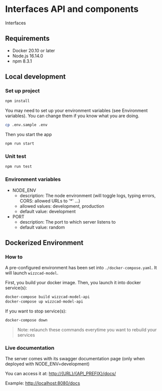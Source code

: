 # Interfaces API and components

Interfaces

## Requirements

-   Docker 20.10 or later
-   Node.js 16.14.0
-   npm 8.3.1

## Local development

### Set up project

```bash
npm install
```

You may need to set up your environment variables (see Environment variables). You can change them if you know what you are doing.

```bash
cp .env.sample .env
```

Then you start the app

```bash
npm run start
```

### Unit test

```bash
npm run test
```

### Environment variables

-   NODE_ENV
    -   description: The node environment (will toggle logs, typing errors, CORS: allowed URLs to '\*' ...)
    -   allowed values: development, production
    -   default value: development
-   PORT
    -   description: The port to which server listens to
    -   default value: random

## Dockerized Environment

### How to

A pre-configured environment has been set into `./docker-compose.yaml`. It will launch `wizzcad-model`.

First, you build your docker image. Then, you launch it into docker service(s):

```bash
docker-compose build wizzcad-model-api
docker-compose up wizzcad-model-api
```

If you want to stop service(s):

```bash
docker-compose down
```

> Note: relaunch these commands everytime you want to rebuild your services

### Live documentation

The server comes with its swagger documentation page (only when deployed with NODE_ENV=development)

You can access it at: [http://{URL}/{API_PREFIX}/docs/]()

Example: [http://localhost:8080/docs](http://localhost:8080/docs)
